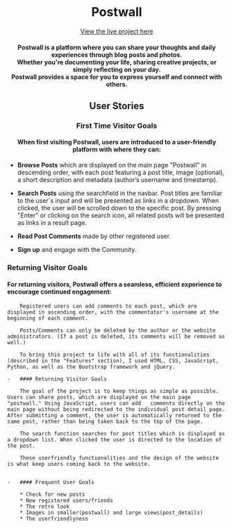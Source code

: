 <h1 align="center" color:>Postwall </h1>

<div align="center">
  <a href="https://postwall-500ee4318184.herokuapp.com/">View the live project here</a>
</div>

<h4 align="center">Postwall is a platform where you can share your thoughts and daily experiences through blog posts and photos. 
  <br>
  Whether you're documenting your life, sharing creative projects, or simply reflecting on your day.
  <br>
  Postwall provides a space for you to express yourself and connect with others.
</h4>

<h2 align="center">User Stories</h2>
<h3 align="center">First Time Visitor Goals</h3>
<h4 align="center">When first visiting Postwall, users are introduced to a user-friendly platform with where they can:</h4>

* **<span class="underline">Browse Posts</span>** which are displayed on the main page "Postwall" in descending order, with each post featuring a post title, image (optional), a short description and metadata (author’s username and timestamp).

* **Search Posts** using the searchfield in the navbar. Post titles are familiar to the user´s input and will be presented as links in a dropdown. When clicked, the user will be scrolled down to the specific post. By pressing "Enter" or clicking on the search icon, all related posts will be presented as links in a result page.

* **Read Post Comments** made by other registered user.

* **Sign up** and engage with the Community.


### Returning Visitor Goals
#### For returning visitors, Postwall offers a seamless, efficient experience to encourage continued engagement:


        Registered users can add comments to each post, which are displayed in ascending order, with the commentator's username at the beginning of each comment.

        Posts/Comments can only be deleted by the author or the website administrators. (If a post is deleted, its comments will be removed as well.)

        To bring this project to life with all of its functionalities (described in the "Features" section), I used HTML, CSS, JavaScript, Python, as well as the Bootstrap framework and jQuery.

    -   #### Returning Visitor Goals

        The goal of the project is to keep things as simple as possible. Users can share posts, which are displayed on the main page "postwall." Using JavaScript, users can add   comments directly on the main page without being redirected to the individual post detail page. After submitting a comment, the user is automatically returned to the same post, rather than being taken back to the top of the page.

        The search function searches for post titles which is displayed as a dropdown list. When clicked the user is directed to the location of the post. 

        These userfriendly functionalities and the design of the website is what keep users coming back to the website. 


    -   #### Frequent User Goals

        * Check for new posts
        * New registered users/friends
        * The retro look
        * Images in smaller(postwall) and large views(post_details)
        * The userfriendlyness
